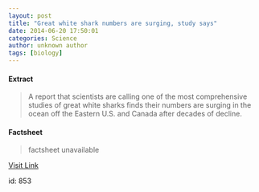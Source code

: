 ```yaml
---
layout: post
title: "Great white shark numbers are surging, study says"
date: 2014-06-20 17:50:01
categories: Science
author: unknown author
tags: [biology]
---
```



#### Extract
>A report that scientists are calling one of the most comprehensive studies of great white sharks finds their numbers are surging in the ocean off the Eastern U.S. and Canada after decades of decline.

#### Factsheet
>factsheet unavailable

[Visit Link](http://phys.org/news322488229.html)

id:     853
